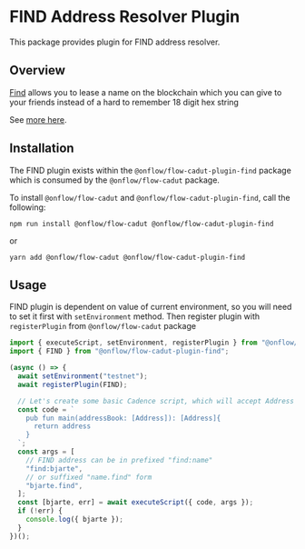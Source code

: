 # FIND Address Resolver Plugin

This package provides plugin for FIND address resolver.

## Overview

[Find](https://find.xyz/) allows you to lease a name on the blockchain which you can give to your friends instead of a hard to remember 18 digit hex string

See [more here](https://find.xyz/).

## Installation

The FIND plugin exists within the `@onflow/flow-cadut-plugin-find` package which is consumed by the `@onflow/flow-cadut` package.

To install `@onflow/flow-cadut` and `@onflow/flow-cadut-plugin-find`, call the following:

```shell
npm run install @onflow/flow-cadut @onflow/flow-cadut-plugin-find
```

or

```shell
yarn add @onflow/flow-cadut @onflow/flow-cadut-plugin-find
```

## Usage

FIND plugin is dependent on value of current environment, so you will need to set it first with `setEnvironment` method.
Then register plugin with `registerPlugin` from `@onflow/flow-cadut` package

```javascript
import { executeScript, setEnvironment, registerPlugin } from "@onflow/flow-cadut";
import { FIND } from "@onflow/flow-cadut-plugin-find";

(async () => {
  await setEnvironment("testnet");
  await registerPlugin(FIND);

  // Let's create some basic Cadence script, which will accept Address argument and return it's value
  const code = `
    pub fun main(addressBook: [Address]): [Address]{
      return address
    }
  `;
  const args = [
    // FIND address can be in prefixed "find:name"
    "find:bjarte",
    // or suffixed "name.find" form
    "bjarte.find",
  ];
  const [bjarte, err] = await executeScript({ code, args });
  if (!err) {
    console.log({ bjarte });
  }
})();
```
